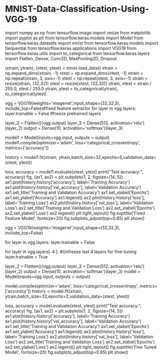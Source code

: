 # MNIST-Data-Classification-Using-VGG-19

import numpy as np
from tensorflow.image import resize
from matplotlib import pyplot as plt
from tensorflow.keras.models import Model
from tensorflow.keras.datasets import mnist
from tensorflow.keras.models import Sequential
from tensorflow.keras.applications import VGG19
from tensorflow.keras.utils import to_categorical
from tensorflow.keras.layers import Flatten, Dense, Conv2D, MaxPooling2D, Dropout

(xtrain, ytrain), (xtest, ytest) = mnist.load_data()
xtrain = np.expand_dims(xtrain, -1)
xtest = np.expand_dims(xtest, -1)
xtrain = np.repeat(xtrain, 3, axis=-1)
xtest = np.repeat(xtest, 3, axis=-1)
xtrain = resize(xtrain, (32,32))
xtest = resize(xtest, (32,32))
xtrain, xtest = xtrain / 255.0, xtest / 255.0
ytrain, ytest = to_categorical(ytrain), to_categorical(ytest)

vgg = VGG19(weights='imagenet',input_shape=(32,32,3), include_top=False)#fixed feature extractor
for layer in vgg.layers:
    layer.trainable = False   #freeze pretrained layers

layer_2 = Flatten()(vgg.output)
layer_3 = Dense(512, activation='relu')(layer_2)
output = Dense(10, activation='softmax')(layer_3)

model1 = Model(inputs=vgg.input, outputs = output)
model1.compile(optimizer='adam', loss='categorical_crossentropy', metrics=['accuracy'])

history = model1.fit(xtrain, ytrain,batch_size=32,epochs=5,validation_data=(xtest, ytest))


loss, accuracy = model1.evaluate(xtest, ytest)
print("Test accuracy:", accuracy)
fig, (ax1, ax2) = plt.subplots(1, 2, figsize=(14, 5))
ax1.plot(history.history['accuracy'], label='Training Accuracy')
ax1.plot(history.history['val_accuracy'], label='Validation Accuracy')
ax1.set_title('Training and Validation Accuracy')
ax1.set_xlabel('Epochs')
ax1.set_ylabel('Accuracy')
ax1.legend()
ax2.plot(history.history['loss'], label='Training Loss')
ax2.plot(history.history['val_loss'], label='Validation Loss')
ax2.set_title('Training and Validation Loss')
ax2.set_xlabel('Epochs')
ax2.set_ylabel('Loss')
ax2.legend()
plt.tight_layout()
fig.suptitle('Fixed Feature Model', fontsize=20)
fig.subplots_adjust(top=0.85)
plt.show()


vgg = VGG19(weights='imagenet',input_shape=(32,32,3), include_top=False)

for layer in vgg.layers:
    layer.trainable = False

for layer in vgg.layers[-4:]:  #Unfreeze last 4 layers for fine-tuning
    layer.trainable = True
   
layer_2 = Flatten()(vgg.output)
layer_3 = Dense(512, activation='relu')(layer_2)
output = Dense(10, activation='softmax')(layer_3)
model = Model(inputs=vgg.input, outputs = output)
   
model.compile(optimizer='adam', loss='categorical_crossentropy', metrics=['accuracy'])
history = model.fit(xtrain, ytrain,batch_size=32,epochs=2,validation_data=(xtest, ytest))

loss, accuracy = model.evaluate(xtest, ytest)
print("Test accuracy:", accuracy)
fig, (ax1, ax2) = plt.subplots(1, 2, figsize=(14, 5))
ax1.plot(history.history['accuracy'], label='Training Accuracy')
ax1.plot(history.history['val_accuracy'], label='Validation Accuracy')
ax1.set_title('Training and Validation Accuracy')
ax1.set_xlabel('Epochs')
ax1.set_ylabel('Accuracy')
ax1.legend()
ax2.plot(history.history['loss'], label='Training Loss')
ax2.plot(history.history['val_loss'], label='Validation Loss')
ax2.set_title('Training and Validation Loss')
ax2.set_xlabel('Epochs')
ax2.set_ylabel('Loss')
ax2.legend()
plt.tight_layout()
fig.suptitle('Fine Tuned Model', fontsize=20)
fig.subplots_adjust(top=0.85)
plt.show()
